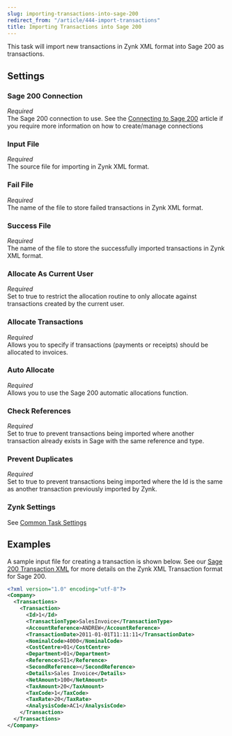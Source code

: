 ```yaml
---
slug: importing-transactions-into-sage-200
redirect_from: "/article/444-import-transactions"
title: Importing Transactions into Sage 200
---
```

This task will import new transactions in Zynk XML format into Sage 200 as transactions.

## Settings
### Sage 200 Connection
_Required_  
The Sage 200 connection to use.  See the [Connecting to Sage 200](connecting-to-sage-200) article if you require more information on how to create/manage connections

### Input File
_Required_  
The source file for importing in Zynk XML format.

### Fail File
_Required_  
The name of the file to store failed transactions in Zynk XML format.

### Success File
_Required_  
The name of the file to store the successfully imported transactions in Zynk XML format.

### Allocate As Current User
_Required_  
Set to true to restrict the allocation routine to only allocate against transactions created by the current user.

### Allocate Transactions
_Required_  
Allows you to specify if transactions (payments or receipts) should be allocated to invoices.

### Auto Allocate
_Required_  
Allows you to use the Sage 200 automatic allocations function.

### Check References
_Required_  
Set to true to prevent transactions being imported where another transaction already exists in Sage with the same reference and type.

### Prevent Duplicates
_Required_  
Set to true to prevent transactions being imported where the Id is the same as another transaction previously imported by Zynk.

### Zynk Settings
See [Common Task Settings](common-task-settings)

## Examples
A sample input file for creating a transaction is shown below. See our [Sage 200 Transaction XML](sage-200-transaction-xml) for more details on the Zynk XML Transaction format for Sage 200.

```xml
<?xml version="1.0" encoding="utf-8"?> 
<Company>
  <Transactions>
    <Transaction>
      <Id>1</Id>
      <TransactionType>SalesInvoice</TransactionType>
      <AccountReference>ANDREW</AccountReference>
      <TransactionDate>2011-01-01T11:11:11</TransactionDate>
      <NominalCode>4000</NominalCode>
      <CostCentre>01</CostCentre>
      <Department>01</Department>
      <Reference>SI1</Reference>
      <SecondReference></SecondReference>
      <Details>Sales Invoice</Details>
      <NetAmount>100</NetAmount>
      <TaxAmount>20</TaxAmount>
      <TaxCode>1</TaxCode>
      <TaxRate>20</TaxRate>
      <AnalysisCode>AC1</AnalysisCode>
    </Transaction>
  </Transactions>
</Company>
```